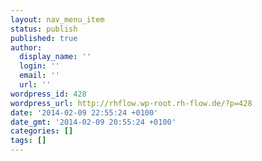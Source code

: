 ```yaml
---
layout: nav_menu_item
status: publish
published: true
author:
  display_name: ''
  login: ''
  email: ''
  url: ''
wordpress_id: 428
wordpress_url: http://rhflow.wp-root.rh-flow.de/?p=428
date: '2014-02-09 22:55:24 +0100'
date_gmt: '2014-02-09 20:55:24 +0100'
categories: []
tags: []
---
```


